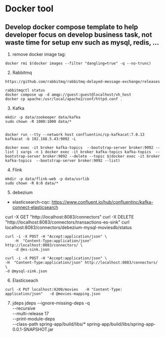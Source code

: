 # Docker tool
## Develop docker compose template to help developer focus on develop business task, not waste time for setup env such as mysql, redis, ...

1. remove docker image <none> tag:
```
docker rmi $(docker images --filter "dangling=true" -q --no-trunc)
```

2. Rabbitmq


```
https://github.com/rabbitmq/rabbitmq-delayed-message-exchange/releases
```

```
rabbitmqctl status
docker compose up -d amqp://guest:guest@localhost/vh_host
docker cp apache:/usr/local/apache2/conf/httpd.conf .
```


3. Kafka
```
mkdir -p data/zookeeper data/kafka
sudo chown -R 1000:1000 data/* 


docker run --tty --network host confluentinc/cp-kafkacat:7.0.13 kafkacat -b 192.168.5.43:9092 -L

docker exec -it broker kafka-topics  --bootstrap-server broker:9092 --list | xargs -n 1 docker exec -it broker kafka-topics kafka-topics  --bootstrap-server broker:9092 --delete --topic $(docker exec -it broker kafka-topics  --bootstrap-server broker:9092 --list)

```

4. Flink
```
mkdir -p data/flink-web -p data/usrlib
sudo chown -R 0:0 data/* 
```

5. debezium

- elasticsearch-cqc: https://www.confluent.io/hub/confluentinc/kafka-connect-elasticsearch

curl -X GET "http://localhost:8083/connectors"
curl -X DELETE "http://localhost:8083/connectors/transactions-es-sink"
curl localhost:8083/connectors/debezium-mysql-moviesdb/status
```
curl -i -X POST -H "Accept:application/json" \
    -H  "Content-Type:application/json" http://localhost:8083/connectors/ \
    -d @es-sink.json

curl -i -X POST -H "Accept:application/json" \
-H  "Content-Type:application/json" http://localhost:8083/connectors/ \
-d @mysql-sink.json
```

6. Elasticseach
```
curl -X PUT localhost:9200/movies   -H "Content-Type: application/json"   -d @movies-mapping.json

```


7. jdeps
jdeps --ignore-missing-deps -q \
      --recursive \
      --multi-release 17 \
      --print-module-deps \
      --class-path spring-app/build/libs/* spring-app/build/libs/spring-app-0.0.1-SNAPSHOT.jar
